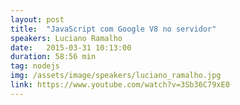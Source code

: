 ```yaml
---
layout: post
title:  "JavaScript com Google V8 no servidor"
speakers: Luciano Ramalho
date:   2015-03-31 10:13:00
duration: 58:56 min
tag: nodejs
img: /assets/image/speakers/luciano_ramalho.jpg
link: https://www.youtube.com/watch?v=3Sb36C79xE0
---
```

